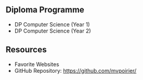 ## Diploma Programme
- DP Computer Science (Year 1)  
- DP Computer Science (Year 2) 

## Resources
- Favorite Websites
- GitHub Repository: <https://github.com/mvpoirier/>
